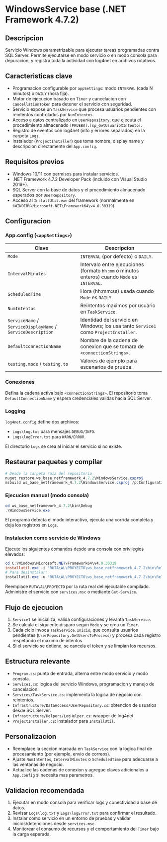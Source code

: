 # WindowsService base (.NET Framework 4.7.2)

## Descripcion

Servicio Windows parametrizable para ejecutar tareas programadas contra SQL Server. Permite ejecutarse en modo servicio o en modo consola para depuracion, y registra toda la actividad con log4net en archivos rotativos.

## Caracteristicas clave

- Programacion configurable por `appSettings`: modo `INTERVAL` (cada N minutos) o `DAILY` (hora fija).
- Motor de ejecucion basado en `Timer` y cancelacion con `CancellationToken` para detener el servicio con seguridad.
- Servicio expose un `TaskService` que procesa usuarios pendientes con reintentos controlados por `NumIntentos`.
- Acceso a datos centralizado en `UserRepository`, que ejecuta el procedimiento almacenado `[PRUEBA].[sp_GetUsuarioXIntento]`.
- Registro de eventos con log4net (info y errores separados) en la carpeta `Logs`.
- Instalador (`ProjectInstaller`) que toma nombre, display name y descripcion directamente del `App.config`.

## Requisitos previos

- Windows 10/11 con permisos para instalar servicios.
- .NET Framework 4.7.2 Developer Pack (incluido con Visual Studio 2019+).
- SQL Server con la base de datos y el procedimiento almacenado esperados por `UserRepository`.
- Acceso al `InstallUtil.exe` del framework (normalmente en `%WINDIR%\Microsoft.NET\Framework64\v4.0.30319`).

## Configuracion

### App.config (`<appSettings>`)

| Clave                                                       | Descripcion                                                                                  |
| ----------------------------------------------------------- | -------------------------------------------------------------------------------------------- |
| `Mode`                                                      | `INTERVAL` (por defecto) o `DAILY`.                                                          |
| `IntervalMinutes`                                           | Intervalo entre ejecuciones (formato `hh:mm` o minutos enteros) cuando `Mode` es `INTERVAL`. |
| `ScheduledTime`                                             | Hora (hh:mm:ss) usada cuando `Mode` es `DAILY`.                                              |
| `NumIntentos`                                               | Reintentos maximos por usuario en `TaskService`.                                             |
| `ServiceName` / `ServiceDisplayName` / `ServiceDescription` | Identidad del servicio en Windows; los usa tanto `Service1` como `ProjectInstaller`.         |
| `DefaultConnectionName`                                     | Nombre de la cadena de conexion que se tomara de `<connectionStrings>`.                      |
| `testing.mode` / `testing.to`                               | Valores de ejemplo para escenarios de prueba.                                                |

### Conexiones

Defina la cadena activa bajo `<connectionStrings>`. El repositorio toma `DefaultConnectionName` y espera credenciales validas hacia SQL Server.

### Logging

`log4net.config` define dos archivos:

- `Logs\log.txt` para mensajes `DEBUG/INFO`.
- `Logs\logError.txt` para `WARN/ERROR`.

El directorio `Logs` se crea al iniciar el servicio si no existe.

## Restaurar paquetes y compilar

```powershell
# Desde la carpeta raiz del repositorio
nuget restore ws_base_netframework_4.7.2\WindowsService.csproj
msbuild ws_base_netframework_4.7.2\WindowsService.csproj /p:Configuration=Release
```

### Ejecucion manual (modo consola)

```powershell
cd ws_base_netframework_4.7.2\bin\Debug
.\WindowsService.exe
```

El programa detecta el modo interactivo, ejecuta una corrida completa y deja los registros en `Logs`.

### Instalacion como servicio de Windows

Ejecute los siguientes comandos desde una consola con privilegios elevados:

```powershell
cd C:\Windows\Microsoft.NET\Framework64\v4.0.30319
installutil.exe -i "RUTA\AL\PROYECTO\ws_base_netframework_4.7.2\bin\Release\WindowsService.exe"
# Para desinstalar:
installutil.exe -u "RUTA\AL\PROYECTO\ws_base_netframework_4.7.2\bin\Release\WindowsService.exe"
```

Reemplace `RUTA\AL\PROYECTO` por la ruta real del ejecutable compilado. Administre el servicio con `services.msc` o mediante `Get-Service`.

## Flujo de ejecucion

1. `Service1` se inicializa, valida configuraciones y levanta `TaskService`.
2. Se calcula el siguiente disparo segun `Mode` y se crea un `Timer`.
3. Cada ciclo invoca `TaskService.Inicio`, que consulta usuarios pendientes (`UserRepository.GetUsersToProcess`) y procesa cada registro respetando el maximo de intentos.
4. Si el servicio se detiene, se cancela el token y se limpian los recursos.

## Estructura relevante

- `Program.cs`: punto de entrada, alterna entre modo servicio y modo consola.
- `Service1.cs`: logica del servicio Windows, programacion y manejo de cancelacion.
- `Services/TaskService.cs`: implementa la logica de negocio con reintentos.
- `Infrastructure/DataAccess/UserRepository.cs`: obtencion de usuarios desde SQL Server.
- `Infrastructure/Helpers/LogHelper.cs`: wrapper de log4net.
- `ProjectInstaller.cs`: instalador para `InstallUtil`.

## Personalizacion

- Reemplace la seccion marcada en `TaskService` con la logica final de procesamiento (por ejemplo, envio de correos).
- Ajuste `NumIntentos`, `IntervalMinutes` o `ScheduledTime` para adecuarse a las ventanas de negocio.
- Actualice las cadenas de conexion y agregue claves adicionales a `App.config` si necesita mas parametros.

## Validacion recomendada

1. Ejecutar en modo consola para verificar logs y conectividad a base de datos.
2. Revisar `Logs\log.txt` y `Logs\logError.txt` para confirmar el resultado.
3. Instalar como servicio en un entorno de pruebas y validar inicios/detenciones desde `services.msc`.
4. Monitorear el consumo de recursos y el comportamiento del `Timer` bajo la carga esperada.
